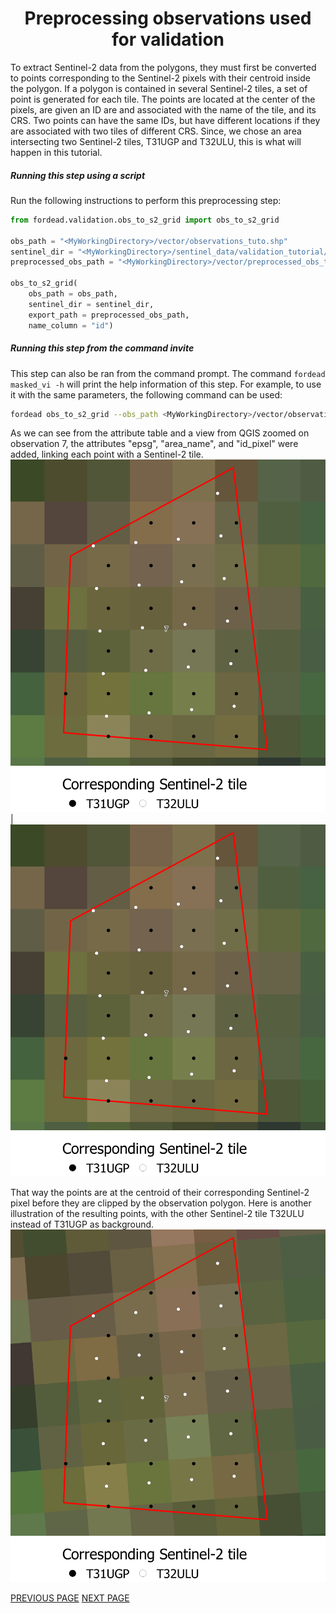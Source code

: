 # <div align="center"> Preprocessing observations used for validation </div>

To extract Sentinel-2 data from the polygons, they must first be converted to points corresponding to the Sentinel-2 pixels with their centroid inside the polygon. If a polygon is contained in several Sentinel-2 tiles, a set of point is generated for each tile. The points are located at the center of the pixels, are given an ID are and associated with the name of the tile, and its CRS. Two points can have the same IDs, but have different locations if they are associated with two tiles of different CRS.
Since, we chose an area intersecting two Sentinel-2 tiles, T31UGP and T32ULU, this is what will happen in this tutorial.

##### Running this step using a script

Run the following instructions to perform this preprocessing step:

```python
from fordead.validation.obs_to_s2_grid import obs_to_s2_grid

obs_path = "<MyWorkingDirectory>/vector/observations_tuto.shp"
sentinel_dir = "<MyWorkingDirectory>/sentinel_data/validation_tutorial/sentinel_data/"
preprocessed_obs_path = "<MyWorkingDirectory>/vector/preprocessed_obs_tuto.shp"

obs_to_s2_grid(
	obs_path = obs_path,
	sentinel_dir = sentinel_dir, 
	export_path = preprocessed_obs_path,
	name_column = "id")
```

##### Running this step from the command invite

This step can also be ran from the command prompt. The command `fordead masked_vi -h` will print the help information of this step. For example, to use it with the same parameters, the following command can be used:
```bash
fordead obs_to_s2_grid --obs_path <MyWorkingDirectory>/vector/observations_tuto.shp --sentinel_dir <MyWorkingDirectory>/sentinel_data/validation_tutorial/sentinel_data/ --export_path <MyWorkingDirectory>/vector/preprocessed_obs_tuto.shp --name_column id
```


As we can see from the attribute table and a view from QGIS zoomed on observation 7, the attributes "epsg", "area_name", and "id_pixel" were added, linking each point with a Sentinel-2 tile.
![preprocessed_obs](Figures/preprocessed_obs.png "preprocessed_obs")  |  ![preprocessed_obs](Figures/preprocessed_obs.png "preprocessed_obs")

That way the points are at the centroid of their corresponding Sentinel-2 pixel before they are clipped by the observation polygon. Here is another illustration of the resulting points, with the other Sentinel-2 tile T32ULU instead of T31UGP as background.
![preprocessed_obs_T32ULU](Figures/preprocessed_obs_T32ULU.png "preprocessed_obs_T32ULU")

[PREVIOUS PAGE](https://fordead.gitlab.io/fordead_package/docs/Tutorials/Validation/00_Intro) [NEXT PAGE](https://fordead.gitlab.io/fordead_package/docs/Tutorials/Validation/02_extract_reflectance)
